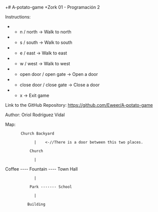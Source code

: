 +# A-potato-game
 +Zork 01 - Programación 2
 
 Instructions:
 + - n / north -> Walk to north
 + - s / south -> Walk to south
 + - e / east -> Walk to east
 + - w / west -> Walk to west
 + - open door / open gate -> Open a door
 + - close door / close gate -> Close a door
 + - x -> Exit game
  
 Link to the GitHub Repository: https://github.com/Eweer/A-potato-game

 Author: Oriol Rodríguez Vidal
 
 Map:
 
 
           Church Backyard
                 
                 |    <-//There is a door between this two places.
                 
               Church
                 
                 |
                 
 Coffee ---- Fountain ---- Town Hall
                 
                 |
                 
               Park ------- School
                 
                 |
                 
              Building
